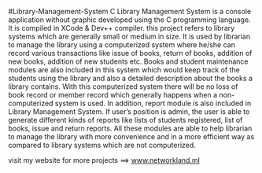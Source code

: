 #Library-Management-System
C Library Management System is a console application without graphic developed using the C programming language. It is compiled in XCode & Dev++ compiler. 
this project refers to library systems which are generally small or medium in size. It is used by librarian to manage the library using a computerized system where he/she can record various transactions like issue of books, return of books, addition of new books, addition of new students etc.
Books and student maintenance modules are also included in this system which would keep track of the students using the library and also a detailed description about the books a library contains.
With this computerized system there will be no loss of book record or member record which generally happens when a non-computerized system is used. In addition, report module is also included in Library Management System. If user’s position is admin, the user is able to generate different kinds of reports like lists of students registered, list of books, issue and return reports. All these modules are able to help librarian to manage the library with more convenience and in a more efficient way as compared to library systems which are not computerized.

visit my website for more projects ==> www.networkland.ml
